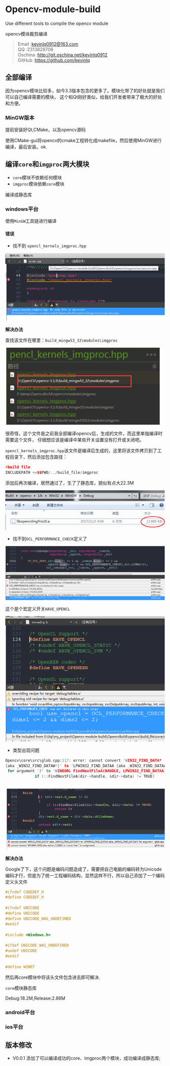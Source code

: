 # Opencv-module-build
Use different tools to compile the opencv module

opencv模块裁剪编译

>Email  :kevinlq0912@163.com  
QQ      :2313828706  
Oschina :http://git.oschina.net/kevinlq0912   
GitHub  :https://github.com/kevinlq 

## 全部编译

因为opencv模块比较多，如今3.3版本包含的更多了。模块化带了的好处就是我们可以自己编译需要的模块，
这个和Qt刚好类似，给我们开发者带来了极大的好处和方便。

### MinGW版本

提前安装好Qt,CMake，以及opencv源码

使用CMake-gui将opencv的cmake工程转化成makefile，然后使用MinGW进行编译，最后安装。ok.

## 编译`core`和`imgproc`两大模块

- `core`模块不依赖任何模块
- `imgproc`模块依赖`core`模块

编译成静态库

### windows平台
使用`MinGW`工具链进行编译

#### 错误
- 找不到 `opencl_kernels_imgproc.hpp`

![](/OpencvBuild/screen/opencl_kernels_imgproc.hpp-norFind.png)

**解决办法**

查找该文件在哪里：`build_mingw53_32\modules\imgproc`

![](/OpencvBuild/screen/opencl_kernels_imgproc.hpp-norFind-A.png)

很奇怪，这个文件是之前我全部编译opencv后，生成的文件，而这里单独编译时需要这个文件，
仔细想应该是编译中某些开关设置没有打开或关闭吧。

`opencl_kernels_imgproc.hpp`该文件是编译后生成的，这里将该文件拷贝到了工程目录下，然后添加包含路径：
```C++
#build file
INCLUDEPATH +=$$PWD/../build_file/imgproc
```

添加后再次编译，居然通过了，生了了静态库，貌似有点大22.3M

![编译后的静态库](/OpencvBuild/screen/build_static_lib.png)

- 找不到`OCL_PERFORMANCE_CHECK`定义了

![](/OpencvBuild/screen/OCL_PERFORMANCE_CHECK.png)

这个是个宏定义开关`HAVE_OPENCL`

![](/OpencvBuild/screen/cvconfig.png)

- 类型出现问题

```C++
Opencv\core\src\glob.cpp:117: error: cannot convert 'WIN32_FIND_DATA* 
{aka _WIN32_FIND_DATAW*}' to 'LPWIN32_FIND_DATAA {aka _WIN32_FIND_DATAA*}'
 for argument '2' to 'WINBOOL FindNextFileA(HANDLE, LPWIN32_FIND_DATAA)'
             if (::FindNextFileA(dir->handle, &dir->data) != TRUE)
			 
```

![](OpencvBuild/screen/wchar.png)

**解决办法**

Google了下，这个问题是编码问题造成了，需要把自己电脑的编码转为Unicode编码才行，但是为了统一工程编码结构，显然这样不行，所以自己添加了一个编码定义头文件

```C++
#ifndef CODEDEF_H
#define CODEDEF_H

#ifndef UNICODE
#define UNICODE
#define UNICODE_WAS_UNDEFINED
#endif

#include <Windows.h>

#ifdef UNICODE_WAS_UNDEFINED
#undef UNICODE
#endif

#define WINRT
```

然后再core模块中将该头文件包含进去即可解决.

`core`模块静态库

Debug:18.2M,Release:2.86M




### android平台


### ios平台


## 版本修改
- V0.0.1 添加了可以编译成功的core、imgproc两个模块，成功编译成静态库;
